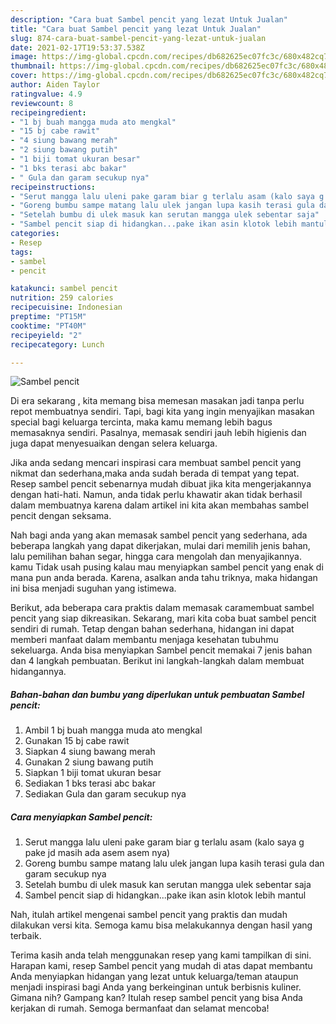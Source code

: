 ```yaml
---
description: "Cara buat Sambel pencit yang lezat Untuk Jualan"
title: "Cara buat Sambel pencit yang lezat Untuk Jualan"
slug: 874-cara-buat-sambel-pencit-yang-lezat-untuk-jualan
date: 2021-02-17T19:53:37.538Z
image: https://img-global.cpcdn.com/recipes/db682625ec07fc3c/680x482cq70/sambel-pencit-foto-resep-utama.jpg
thumbnail: https://img-global.cpcdn.com/recipes/db682625ec07fc3c/680x482cq70/sambel-pencit-foto-resep-utama.jpg
cover: https://img-global.cpcdn.com/recipes/db682625ec07fc3c/680x482cq70/sambel-pencit-foto-resep-utama.jpg
author: Aiden Taylor
ratingvalue: 4.9
reviewcount: 8
recipeingredient:
- "1 bj buah mangga muda ato mengkal"
- "15 bj cabe rawit"
- "4 siung bawang merah"
- "2 siung bawang putih"
- "1 biji tomat ukuran besar"
- "1 bks terasi abc bakar"
- " Gula dan garam secukup nya"
recipeinstructions:
- "Serut mangga lalu uleni pake garam biar g terlalu asam (kalo saya g pake jd masih ada asem asem nya)"
- "Goreng bumbu sampe matang lalu ulek jangan lupa kasih terasi gula dan garam secukup nya"
- "Setelah bumbu di ulek masuk kan serutan mangga ulek sebentar saja"
- "Sambel pencit siap di hidangkan...pake ikan asin klotok lebih mantul"
categories:
- Resep
tags:
- sambel
- pencit

katakunci: sambel pencit 
nutrition: 259 calories
recipecuisine: Indonesian
preptime: "PT15M"
cooktime: "PT40M"
recipeyield: "2"
recipecategory: Lunch

---
```



![Sambel pencit](https://img-global.cpcdn.com/recipes/db682625ec07fc3c/680x482cq70/sambel-pencit-foto-resep-utama.jpg)

Di era  sekarang , kita memang bisa memesan masakan jadi tanpa perlu repot membuatnya sendiri. Tapi, bagi kita yang ingin menyajikan masakan special bagi keluarga tercinta, maka kamu memang lebih bagus memasaknya sendiri. Pasalnya, memasak sendiri jauh lebih higienis dan juga dapat menyesuaikan dengan selera keluarga.

Jika anda sedang mencari inspirasi cara membuat sambel pencit yang nikmat dan sederhana,maka anda sudah berada di tempat yang tepat. Resep sambel pencit  sebenarnya mudah dibuat jika kita mengerjakannya dengan hati-hati. Namun, anda tidak perlu khawatir akan tidak berhasil dalam membuatnya 
karena dalam artikel ini kita akan membahas sambel pencit dengan seksama.  



Nah bagi anda yang akan memasak sambel pencit yang sederhana, ada beberapa langkah yang dapat dikerjakan, mulai dari memilih jenis bahan, lalu pemilihan bahan segar, hingga cara mengolah dan menyajikannya. kamu Tidak usah pusing kalau mau menyiapkan sambel pencit yang enak di mana pun anda berada. Karena, asalkan anda  tahu triknya, maka hidangan ini bisa menjadi suguhan yang istimewa.

Berikut, ada beberapa cara praktis  dalam memasak caramembuat sambel pencit yang siap dikreasikan. Sekarang, mari kita coba buat sambel pencit sendiri di rumah. Tetap dengan bahan sederhana, hidangan ini dapat memberi manfaat dalam membantu menjaga kesehatan tubuhmu sekeluarga. Anda bisa menyiapkan Sambel pencit memakai 7 jenis bahan dan 4 langkah pembuatan. Berikut ini langkah-langkah dalam membuat hidangannya.

<!--inarticleads1-->

##### Bahan-bahan dan bumbu yang diperlukan untuk pembuatan Sambel pencit:

1. Ambil 1 bj buah mangga muda ato mengkal
1. Gunakan 15 bj cabe rawit
1. Siapkan 4 siung bawang merah
1. Gunakan 2 siung bawang putih
1. Siapkan 1 biji tomat ukuran besar
1. Sediakan 1 bks terasi abc bakar
1. Sediakan  Gula dan garam secukup nya




<!--inarticleads2-->

##### Cara menyiapkan Sambel pencit:

1. Serut mangga lalu uleni pake garam biar g terlalu asam (kalo saya g pake jd masih ada asem asem nya)
1. Goreng bumbu sampe matang lalu ulek jangan lupa kasih terasi gula dan garam secukup nya
1. Setelah bumbu di ulek masuk kan serutan mangga ulek sebentar saja
1. Sambel pencit siap di hidangkan...pake ikan asin klotok lebih mantul




Nah, itulah artikel mengenai  sambel pencit  yang praktis dan mudah dilakukan versi kita. Semoga kamu bisa melakukannya dengan hasil yang terbaik. 

Terima kasih anda telah menggunakan resep yang kami tampilkan di sini. Harapan kami, resep  Sambel pencit yang mudah di atas dapat membantu Anda menyiapkan hidangan yang lezat untuk keluarga/teman ataupun menjadi inspirasi bagi Anda yang berkeinginan untuk berbisnis kuliner. Gimana nih? Gampang kan? Itulah resep sambel pencit yang bisa Anda kerjakan di rumah. Semoga bermanfaat dan selamat mencoba!

